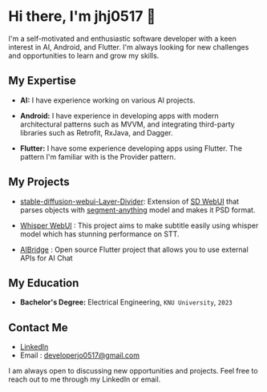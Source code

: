 # Hi there, I'm jhj0517 👋

I'm a self-motivated and enthusiastic software developer with a keen interest in AI, Android, and Flutter. I'm always looking for new challenges and opportunities to learn and grow my skills. 

## My Expertise

- **AI:** I have experience working on various AI projects.

- **Android:** I have experience in developing apps with modern architectural patterns such as MVVM, and integrating third-party libraries such as Retrofit, RxJava, and Dagger.

- **Flutter:** I have some experience developing apps using Flutter. The pattern I'm familiar with is the Provider pattern.

## My Projects

- [stable-diffusion-webui-Layer-Divider](https://github.com/jhj0517/Dlib-Face-Parsing-WebUI): Extension of [SD WebUI](https://github.com/AUTOMATIC1111/stable-diffusion-webui) that parses objects with [segment-anything](https://github.com/facebookresearch/segment-anything) model and makes it PSD format. 

- [Whisper WebUI](https://github.com/jhj0517/Whsiper-WebUI) : This project aims to make subtitle easily using whisper model which has stunning performance on STT.

- [AIBridge](https://github.com/jhj0517/AIBridge) : Open source Flutter project that allows you to use external APIs for AI Chat

## My Education

- **Bachelor's Degree:** Electrical Engineering, `KNU University`, `2023`

## Contact Me

- [LinkedIn](https://www.linkedin.com/in/developer-jo-31179322a/)
-  Email : developerjo0517@gmail.com

I am always open to discussing new opportunities and projects. Feel free to reach out to me through my LinkedIn or email. 
